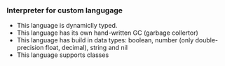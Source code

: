 ### Interpreter for custom langugage

 - This language is dynamiclly typed.
 - This language has its own hand-written GC (garbage collertor)
 - This language has build in data types: boolean, number (only double-precision float, decimal), string and nil
 - This language supports classes

